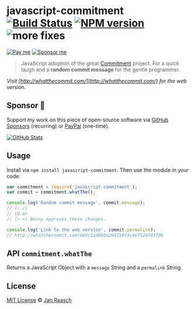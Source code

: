 # javascript-commitment [![Build Status][travis-image]][travis-url] [![NPM version][npm-image]][npm-url] ![more fixes](https://img.shields.io/badge/more-fixes-ff69b0.svg)
[![Pay me][paypal-svg]][paypal-dot-me] [![Sponsor me][github-sponsors-svg]][github-sponsors]

> JavaScript adoption of the great [Commitment][commitment-url] project. For a quick laugh and a **random commit message** for the gentle programmer.

*Visit [http://whatthecommit.com/](http://whatthecommit.com/) for the web version.*

## Sponsor 💟

Support my work on this piece of open-source software via [GitHub Sponsors][github-sponsors] (recurring) or [PayPal][paypal-dot-me] (one-time).

[![GitHub Stats](https://github-readme-stats.vercel.app/api/?username=janraasch)][github-sponsors]

## Usage
Install via `npm install javascript-commitment`. Then use the module in your code:

```javascript
var commitment = require('javascript-commitment');
var commit = commitment.whatThe();

console.log('Random commit message', commit.message);
// (\ /)
// (O.o)
// (> <) Bunny approves these changes.

console.log('Link to the web version', commit.permalink);
// http://whatthecommit.com/0e0c1a4060a298158f3c4ef526f03f86
```

## API `commitment.whatThe`
Returns a JavaScript Object with a `message` String and a `permalink` String.

## License

[MIT License](http://en.wikipedia.org/wiki/MIT_License) © [Jan Raasch](https://www.janraasch.com)

[commitment-url]: https://github.com/ngerakines/commitment

[npm-url]: https://npmjs.org/package/javascript-commitment
[npm-image]: https://img.shields.io/npm/v/javascript-commitment.svg

[travis-url]: https://travis-ci.org/janraasch/javascript-commitment
[travis-image]: https://travis-ci.org/janraasch/javascript-commitment.svg?branch=master


[paypal-dot-me]: https://www.paypal.me/janraasch/14,00
[github-sponsors]: https://github.com/sponsors/janraasch
[paypal-svg]: https://img.shields.io/badge/onetime-donation-11dde2.svg?logo=paypal
[github-sponsors-svg]: https://img.shields.io/badge/recurring-sponsorship-ee4aaa.svg?logo=github
